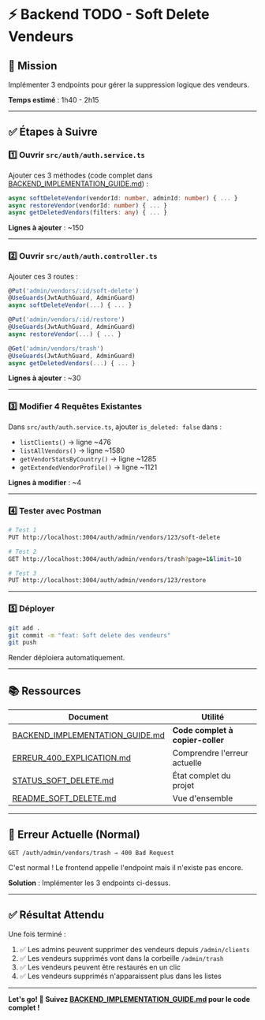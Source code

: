 # ⚡ Backend TODO - Soft Delete Vendeurs

## 🎯 Mission

Implémenter 3 endpoints pour gérer la suppression logique des vendeurs.

**Temps estimé** : 1h40 - 2h15

---

## ✅ Étapes à Suivre

### 1️⃣ Ouvrir `src/auth/auth.service.ts`

Ajouter ces 3 méthodes (code complet dans [BACKEND_IMPLEMENTATION_GUIDE.md](BACKEND_IMPLEMENTATION_GUIDE.md)) :

```typescript
async softDeleteVendor(vendorId: number, adminId: number) { ... }
async restoreVendor(vendorId: number) { ... }
async getDeletedVendors(filters: any) { ... }
```

**Lignes à ajouter** : ~150

---

### 2️⃣ Ouvrir `src/auth/auth.controller.ts`

Ajouter ces 3 routes :

```typescript
@Put('admin/vendors/:id/soft-delete')
@UseGuards(JwtAuthGuard, AdminGuard)
async softDeleteVendor(...) { ... }

@Put('admin/vendors/:id/restore')
@UseGuards(JwtAuthGuard, AdminGuard)
async restoreVendor(...) { ... }

@Get('admin/vendors/trash')
@UseGuards(JwtAuthGuard, AdminGuard)
async getDeletedVendors(...) { ... }
```

**Lignes à ajouter** : ~30

---

### 3️⃣ Modifier 4 Requêtes Existantes

Dans `src/auth/auth.service.ts`, ajouter `is_deleted: false` dans :

- `listClients()` → ligne ~476
- `listAllVendors()` → ligne ~1580
- `getVendorStatsByCountry()` → ligne ~1285
- `getExtendedVendorProfile()` → ligne ~1121

**Lignes à modifier** : ~4

---

### 4️⃣ Tester avec Postman

```bash
# Test 1
PUT http://localhost:3004/auth/admin/vendors/123/soft-delete

# Test 2
GET http://localhost:3004/auth/admin/vendors/trash?page=1&limit=10

# Test 3
PUT http://localhost:3004/auth/admin/vendors/123/restore
```

---

### 5️⃣ Déployer

```bash
git add .
git commit -m "feat: Soft delete des vendeurs"
git push
```

Render déploiera automatiquement.

---

## 📚 Ressources

| Document | Utilité |
|----------|---------|
| [BACKEND_IMPLEMENTATION_GUIDE.md](BACKEND_IMPLEMENTATION_GUIDE.md) | **Code complet à copier-coller** |
| [ERREUR_400_EXPLICATION.md](ERREUR_400_EXPLICATION.md) | Comprendre l'erreur actuelle |
| [STATUS_SOFT_DELETE.md](STATUS_SOFT_DELETE.md) | État complet du projet |
| [README_SOFT_DELETE.md](README_SOFT_DELETE.md) | Vue d'ensemble |

---

## 🔴 Erreur Actuelle (Normal)

```
GET /auth/admin/vendors/trash → 400 Bad Request
```

C'est normal ! Le frontend appelle l'endpoint mais il n'existe pas encore.

**Solution** : Implémenter les 3 endpoints ci-dessus.

---

## ✅ Résultat Attendu

Une fois terminé :

1. ✅ Les admins peuvent supprimer des vendeurs depuis `/admin/clients`
2. ✅ Les vendeurs supprimés vont dans la corbeille `/admin/trash`
3. ✅ Les vendeurs peuvent être restaurés en un clic
4. ✅ Les vendeurs supprimés n'apparaissent plus dans les listes

---

**Let's go! 🚀 Suivez [BACKEND_IMPLEMENTATION_GUIDE.md](BACKEND_IMPLEMENTATION_GUIDE.md) pour le code complet !**
